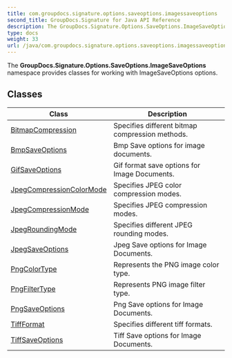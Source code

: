 ```yaml
---
title: com.groupdocs.signature.options.saveoptions.imagessaveoptions
second_title: GroupDocs.Signature for Java API Reference
description: The GroupDocs.Signature.Options.SaveOptions.ImageSaveOptions namespace provides classes for working with ImageSaveOptions options.
type: docs
weight: 33
url: /java/com.groupdocs.signature.options.saveoptions.imagessaveoptions/
---
```


The **GroupDocs.Signature.Options.SaveOptions.ImageSaveOptions** namespace provides classes for working with ImageSaveOptions options.


## Classes

| Class | Description |
| --- | --- |
| [BitmapCompression](../com.groupdocs.signature.options.saveoptions.imagessaveoptions/bitmapcompression) | Specifies different bitmap compression methods. |
| [BmpSaveOptions](../com.groupdocs.signature.options.saveoptions.imagessaveoptions/bmpsaveoptions) | Bmp Save options for image documents. |
| [GifSaveOptions](../com.groupdocs.signature.options.saveoptions.imagessaveoptions/gifsaveoptions) | Gif format save options for Image Documents. |
| [JpegCompressionColorMode](../com.groupdocs.signature.options.saveoptions.imagessaveoptions/jpegcompressioncolormode) | Specifies JPEG color compression modes. |
| [JpegCompressionMode](../com.groupdocs.signature.options.saveoptions.imagessaveoptions/jpegcompressionmode) | Specifies JPEG compression modes. |
| [JpegRoundingMode](../com.groupdocs.signature.options.saveoptions.imagessaveoptions/jpegroundingmode) | Specifies different JPEG rounding modes. |
| [JpegSaveOptions](../com.groupdocs.signature.options.saveoptions.imagessaveoptions/jpegsaveoptions) | Jpeg Save options for Image Documents. |
| [PngColorType](../com.groupdocs.signature.options.saveoptions.imagessaveoptions/pngcolortype) | Represents the PNG image color type. |
| [PngFilterType](../com.groupdocs.signature.options.saveoptions.imagessaveoptions/pngfiltertype) | Represents PNG image filter type. |
| [PngSaveOptions](../com.groupdocs.signature.options.saveoptions.imagessaveoptions/pngsaveoptions) | Png Save options for Image Documents. |
| [TiffFormat](../com.groupdocs.signature.options.saveoptions.imagessaveoptions/tiffformat) | Specifies different tiff formats. |
| [TiffSaveOptions](../com.groupdocs.signature.options.saveoptions.imagessaveoptions/tiffsaveoptions) | Tiff Save options for Image Documents. |
